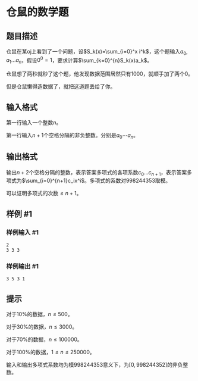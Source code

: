 # 仓鼠的数学题

## 题目描述

仓鼠在某oj上看到了一个问题，设$S_k(x)=\sum_{i=0}^x i^k$，这个题输入$a_0,a_1...a_n$，假设$0^0=1$，要求计算$\sum_{k=0}^{n}S_k(x)a_k$。

仓鼠想了两秒就秒了这个题，他发现数据范围居然只有1000，就顺手加了两个0。

但是仓鼠懒得造数据了，就把这道题丢给了你。


## 输入格式

第一行输入一个整数$n$。

第一行输入$n+1$个空格分隔的非负整数。分别是$a_0 \cdots a_n$。


## 输出格式

输出$n+2$个空格分隔的整数，表示答案多项式的各项系数$c_0...c_{n+1}$，表示答案多项式为$\sum_{i=0}^{n+1}c_ix^i$。多项式的系数对998244353取模。

可以证明多项式的次数$\leq n+1$。


## 样例 #1

### 样例输入 #1
```
2
3 3 3
```

### 样例输出 #1

```
3 5 3 1
```

## 提示

对于10%的数据，$n \leq 500$。

对于30%的数据，$n \leq 3000$。

对于70%的数据，$n \leq 100000$。

对于100%的数据，$1 \leq n \leq 250000$。

输入和输出多项式系数均为模998244353意义下，为$[0,998244352]$的非负整数。

